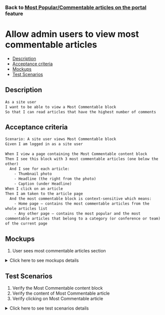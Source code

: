 ### Back to [Most Popular/Commentable articles on the portal](/../../) feature

# Allow admin users to view most commentable articles

- [Description](#description)
- [Acceptance criteria](#acceptance-criteria)
- [Mockups](#mockups)
- [Test Scenarios](#test-scenarios)

## Description

    As a site user
    I want to be able to view a Most Commentable block
    So that I can read articles that have the highest number of comments

## Acceptance criteria

    Scenario: A site user views Most Commentable block
    Given I am logged in as a site user

    When I view a page containing the Most Commentable content block
    Then I see this block with 3 most commentable articles (one below the other)
      And I see for each article:
        - Thumbnail photo
        - Headline (the right from the photo)
        - Caption (under Headline)
    When I click on an article
    Then I am taken to the article page
      And the most commentable block is context-sensitive which means:
        - Home page – contains the most commentable articles from the whole articles list
        - Any other page – contains the most popular and the most commentable articles that belong to a category (or conference or team) of the current page

## Mockups

1. User sees most commentable articles section

<details>
  <summary>Click here to see mockups details</summary>

**1. User sees most commentable articles section:**

![Screen with Popular/Commentable section](/products/sport_news_portal/web_application_features/most_popular_and_commentable/images/most_popular_commentable.png)

</details>

## Test Scenarios

1. Verify the Most Commentable content block
2. Verify the content of Most Commentable article
3. Verify clicking on Most Commentable article

<details>
  <summary>Click here to see test scenarios details</summary>

### **#1. Verify the Most Commentable content block**

|#|Steps|Expected Result
------|-------|----------
|1|Go to sport news site|
|2|Log in your user account|
|3|Observe the content of the Most Commentable block|This block is listed the 3 most commentable articles (most commentable based on page views for a specified time period) one below the other

### **#2. Verify the content of most commentable article**

|#|Steps|Expected Result
------|-------|----------
|1|Go to sport news site|
|2|Log in your user account|
|3|Observe the content of the Most Commentable block|This block is listed the 3 most commentable articles (most commentable based on page views for a specified time period) one below the other
|4|Examine the content of each article|The Article includes:<br>- Thumbnail photo<br>- Headline (the right from the photo)<br>- Caption (under Headline)

### **#3. Verify clicking on Most Commentable article**

|#|Steps|Expected Result
------|-------|----------
|1|Go to sport news site|
|2|Log in your user account|
|3|Observe the content of the Most Commentable block|This block is listed the 3 most commentable articles (most commentable based on page views for a specified time period) one below the other
|4|Click on any article|User is taken to the article page

</details>
